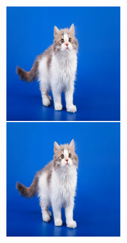 # 



<img src='../img/qqq.jpg' alt="이미지 설명" width="300" height="300">


<img src='qqq11.jpg' alt="이미지 설명" width="300" height="300">